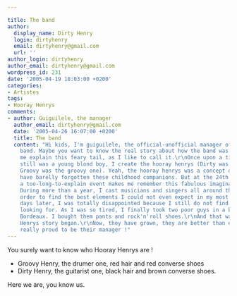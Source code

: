 ```yaml
---

title: The band
author:
  display_name: Dirty Henry
  login: dirtyhenry
  email: dirtyhenry@gmail.com
  url: ''
author_login: dirtyhenry
author_email: dirtyhenry@gmail.com
wordpress_id: 231
date: '2005-04-19 18:03:00 +0200'
categories:
- Artistes
tags:
- Hooray Henrys
comments:
- author: Guiguilele, the manager
  author_email: dirtyhenry@gmail.com
  date: '2005-04-26 16:07:00 +0200'
  title: The band
  content: "Hi kids, I'm guiguilele, the official-unofficial manager of this two-pieces-of-rock'n'roll-master
    band. Maybe you want to know the real story about how the band was created. Let
    me explain this feary tail, as I like to call it.\r\nOnce upon a time, when I
    still was a young blond boy, I create the hooray henrys (Dirty was the dirty one,
    Groovy was the groovy one). Yeah, the hooray henrys was a concept of mine. \r\nI
    have barelly forgotten these childhood companions. But at the 24th June of 2001,
    a too-long-to-explain event makes me remember this fabulous imaginary friends.
    During more than a year, I cast musicians and singers all around the world, in
    order to find the best elements I could not even expect in my most beautiful dreams.\r\n365
    days later, I was totally disappointed because I still do not find what I was
    looking for. As I was so tired, I finally took two poor guys in a backstreet of
    Bordeaux. I bought them pants and rock'n'roll shoes.\r\nAnd that was how the Hooray
    Henrys story began.\r\nNow, they have grown, they are better than ever and I'm
    really proud to be their manager !"
---
```

You surely want to know who Hooray Henrys are !

- Groovy Henry, the drumer one, red hair and red converse shoes
- Dirty Henry, the guitarist one, black hair and brown converse shoes.

<img321>
<img322>

Here we are, you know us.
